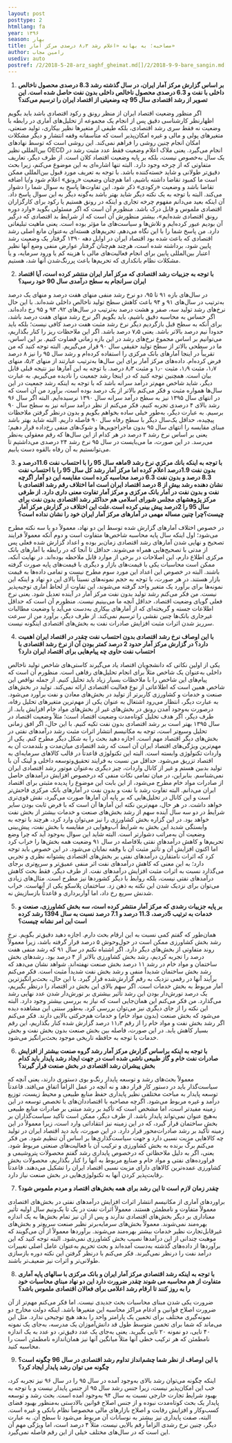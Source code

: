 ```yaml
---
layout: post
posttype: 2
htmllang: fa
year: ۱۳۹۶
season: بهار
title: مصاحبه؛ به بهانه «اعلام رشد ۸٫۳ درصدی مرکز آمار» 
author: رامین مجاب
usediv: auto
postref: /2/2018-5-28-arz_saghf_gheimat.md[]/2/2018-9-9-bare_sangin.md[]/2/2020-5-11-hazfe_sefr.md[]/1/2014-4-13-معبدی برای اقتصاددان‌ها.md[]/1/2014-10-15-راه سوم.md[]/2/2018-6-1-sekeye_ramzarz.md[]/2/2018-5-23-shafafiat_mokamel.md[]/2/2018-4-18-adoo_shavad_sabab.md[]/2/2019-12-26-fesade_gheimatgozari.md[]/2/2016-9-6-ronaghe_maskan.md
---
```


1. **بر اساس گزارش مرکز آمار ایران، در سال گذشته رشد 8.3 درصدی محصول ناخالص داخلی با نفت و 6.3 درصدی محصول ناخالص داخلی بدون نفت حاصل شده است. این تصویر از رشد اقتصادی سال 95 چه وضعیتی از اقتصاد ایران را ترسیم می‌کند؟**

اگر منظور وضعیت اقتصاد ایران از منظر رونق و رکود اقتصادی باشد باید بگویم اظهارنظر کارشناسی دقیق پس از انجام یک مجموعه از تحلیل‌های آماری در رابطه با وضعیت نه فقط سری رشد اقتصادی، بلکه طیفی از متغیرها نظیر بیکاری، تولید صنعتی، متغیرهای پولی و مالی و غیره امکان‌پذیر است که متأسفانه وقفه انتشار و دیگر مشکلات امکان انجام چنین روشی را فراهم نمی‌کند. این روشی است که توسط نهادهای بین‌المللی نظیر OECD انجام می‌گیرد. یعنی ملاک اعلام وضعیت فقط عدد مثبت رشد در یک سال به‌خصوص نیست، بلکه بر پایه وضعیت اقتصاد کلان است. از طرف دیگر، تعاریف متفاوتی که از چرخه وجود دارد. البته تنها اشاره‌ای به این موضوع می‌کنم، زیرا بحث دقیق‌تر طولانی و شاید خسته‌کننده باشد. با توجه به تعریف مورد قبول بین‌المللی ممکن است ما کمبود تقاضا داشته باشیم، اما هم‌چنان وضعیت «رونق» اعلام شود و/یا اضافه تقاضا باشد و وضعیت «رکودی» ذکر شود. این تفاوت‌ها پاسخ به سوال شما را دشوار می‌کند. البته با توجه به یک نکته دیگر شاید بهتر باشد به‌گونه دیگر به این سوال پاسخ داد. آن اینکه بعید می‌دانم مفهوم چرخه تجاری و اینکه در رونق هستیم یا رکود برای کارگزاران اقتصادی ملموس و قابل درک باشد. منظورم آن است که اگر مسئولی بگوید «وارد دوره رونق اقتصادی شده‌ایم»، بیشتر منظورش آن است که از شرایط بد اقتصادی که درگیر آن بودیم عبور کرده‌ایم و تلاش‌ها و سیاست‌های ما مؤثر بوده است. یعنی ماهیت تبلیغاتی دارد. من پاسخ شما را با این نگاه می‌دهم. تحریم‌های هسته‌ای به‌عنوان مانع اصلی رشد اقتصادی که باعث شده بود اقتصاد ایران در اوایل دهه ۱۳۹۰ گرفتار یک وضعیت رشد پایین شود، برداشته شده است، هرچند هم‌چنان گرفتار عوارض منفی وضع آنها نظیر اعتبار بین‌المللی پایین برای انجام فعالیت‌های مالی با هزینه کم یا ورود سرمایه، و یا مشکلات نظام بانکداری که تحریم‌ها باعث پررنگ‌شدن آنها شد، هستیم. 

2. **با توجه به جزییات رشد اقتصادی که مرکز آمار ایران منتشر کرده است، آیا اقتصاد ایران سرانجام به سطح درآمدی سال 90 خود رسید؟**

در سال‌های بازه ۹۱ تا ۹۵، دو نرخ رشد منفی منهای هفت درصد و منهای یک درصد به‌ترتیب در سال‌های ۹۱ و ۹۴ باعث کاهش سطح تولید ناخالص داخلی شده‌اند. با این حال نرخ‌های رشد تولید سه، صفر و هشت درصد به‌ترتیب در سال‌های ۹۲، ۹۳ و ۹۵ رخ داده‌اند.  اگر حساس به محاسبه دقیق باشیم، باید بگویم اگر نرخ رشد منهای هفت درصد باشد، برای آنکه به سطح قبل بازگردیم دیگر نرخ رشد مثبت هفت‌ درصد کافی نیست؛ بلکه باید حدوداً نیم درصد بالاتر باشد. یعنی ۷٫۵ درصد باشد. اگر این ملاحظات ریز را کنار بگذاریم، می‌توانیم بر اساس مجموع نرخ‌های رشد در این بازه زمانی قضاوت کنیم. بر این اساس، ما در سطحی بالاتر از سطح تولید حقیقی سال ۹۰ قرار می‌گیریم. البته توجه کنید که من تقریباً در اینجا آمارهای بانک مرکزی را استفاده کرده‌ام و رشد سال ۹۵ را نیز ۸ درصد فرض کرده‌ام. داده‌های مرکز آمار برای این سال‌ها به‌ترتیب عبارتند از منهای ۵٫۲، منهای ۱٫۷، مثبت ۱٫۹، مثبت ۱٫۰ و مثبت ۸٫۳ درصد. با توجه به این آمارها نیز نتیجه قبلی قابل بیان است. همچنین توجه کنید که در اینجا رشد جمعیت را نادیده می‌گیریم. به عبارت دیگر، شاید شاخص مهم‌تر درآمد سرانه باشد که با توجه به اینکه رشد جمعیت در این سال‌ها همواره مثبت و فکر می‌کنم بالاتر از یک درصد بوده است، برآورد من آن است که در انتهای سال ۱۳۹۵ نیز به سطح درآمد سرانه سال ۱۳۹۰ نرسیده‌ایم. البته اگر سال ۹۶ رشد بالای ۴ درصدی تجربه کنیم، فکر می‌کنم از نظر درآمد سرانه نیز به سطح سال ۹۰ برسیم. به عبارت دیگر، به‌طور خیلی ساده بخواهم بگویم و بدون درنظر گرفتن ملاحظات پیچیده، حداقل یک‌سال دیگر با سطح رفاه سال ۹۰ فاصله داریم. البته شاید بهتر باشد مبنای مقایسه را انتهای سال ۹۵ بدون ماجراجویی‌ها و شوک‌های منفی رخ‌داده قرار دهیم؛ یعنی بر اساس نرخ رشد ۳ درصد در هر کدام از این سال‌ها که رقم معقولی به‌نظر می‌رسد. در این صورت، ما می‌بایست در سال ۹۵ نرخ رشد ۲۴ درصدی می‌داشتیم تا می‌توانستیم به آن رفاه بالقوه دست یابیم. 

3.  **با توجه به اینکه بانك مركزي نرخ رشد 9ماهه سال 95 را با احتساب نفت 11.6درصد و بدون نفت 1.9درصد اعلام كرده اما مركز آمار رشد كل سال 95 را با احتساب نفت 8.3 درصد و بدون نفت 6.3 درصد محاسبه کرده است مقایسه این دو آمار اگرچه نشان دهنده رشد بیش از 8 درصد اقتصاد ایران است اما اختلاف رقم رشد اقتصادی با نفت و بدون نفت در آمار بانک مرکزی و مرکز آمار تفاوت معنی داری دارد. از طرفی مرکز پژوهشهای مجلس شورای اسلامی هم حداکثر رشد اقتصادی بدون نفت برای سال 95 را 2درصد پیش بینی کرده است.علت این اختلاف در گزارش مرکز آمار چیست؟چرا چنین مساله مهمی در آمارهای مرکز آمار ایران خود را نشان نداده است؟**

در خصوص اختلاف آمارهای گزارش شده توسط این دو نهاد، معمولاً دو یا سه نکته مطرح می‌شود؛ اول اینکه سال پایه محاسبه شاخص‌ها متفاوت است و دوم آنکه معمولاً فرایند تصحیح و نهایی شدن آمارهای رشد اقتصادی زمان‌بر بوده و اعداد گزارش شده فعلی پس از مدتی با تصحیح‌هایی همراه می‌شوند. حداقل تا آنجا که در رابطه با آمارهای بانک مرکزی اطلاع دارم، این اصلاحات در برخی از موارد قابل ملاحظه بوده‌اند. در نهایت آنکه، ممکن است محاسبات یکی با قیمت‌های بازار و دیگری با قیمت‌های پایه صورت گرفته باشند. البته در خصوص این اعداد این مورد سوم مطرح نیست و تمامی داده‌ها به قیمت بازار هستند. در هر صورت، با توجه به حجم نمونه‌های نسبتاً بالای این دو نهاد و اینکه این نمونه‌ها برای برآورد یک متغیر واحد گرفته می‌شوند، این تفاوت از لحاظ آماری توجیه‌پذیر نیست. من فکر می‌کنم رشد تولید بدون نفت مرکز آمار در آینده تعدیل شود. یعنی نرخ فعلی گویای وضعیت اقتصاد، حداقل آنچه ما می‌بینیم نیست. منظورم آن است که حداقل اطلاعات جسته و گریخته‌ای که از آمارهای بیکاری به‌دست می‌آيد یا وضعیت مطالبات غیرجاری بانک‌ها چنین نقشی را ترسیم نمی‌کند. از طرف دیگر، برآورد من از سرعت سرریز شدن اثرات مثبت افزایش صادرات نفت به بخش‌های اقتصادی اینگونه نیست.

4. **با این اوصاف نرخ رشد اقتصادی بدون احتساب نفت چقدر در اقتصاد ایران اهمیت دارد؟ در گزارش مرکز آمار  حدود 2 درصد کمتر بودن آن از نرخ رشد اقتصادی با احتساب نفت حاوی چه پیام‌هایی برای اقتصاد ایران دارد؟**

یکی از اولین نکاتی که دانشجویان اقتصاد یاد می‌گیرند کاستی‌های شاخص تولید ناخالص داخلی به‌عنوان یک شاخص مثلاً برای انجام تحلیل‌های رفاهی است. منظورم آن است که پیام‌های این شاخص را با ملاحظات بسیار زیاد باید تحلیل کنیم. از جمله نواقص این شاخص همین است که اطلاعاتی از نوع فعالیت اقتصادی ارائه نمی‌کند. تولید در بخش‌های صنعت و خدمات و کشاورزی کاربرتر از تولید در بخش‌های معادن و نفت برآورد می‌شود. به عبارت دیگر، انتظار می‌رود اشتغال به عنوان یکی از مهم‌ترین متغیرهای تحلیل رفاه، درصورت به‌وجود آمدن رونق در بخش‌های غیر از بخش‌های مواد خام افزایش یابد. از طرف دیگر، اگر هدف تحلیل کوتاه‌مدت وضعیت اقتصاد است؛ مثلاً وضعیت اقتصاد در سال ۱۳۹۵ بهتر است بر رشد اقتصادی بدون نفت تکیه کنیم. با این حال، اگر افق زمانی تحلیل وسیع‌تر است، توجه به مکانیسم انتشار اثرات مثبت رشد درآمدهای نفتی در بخش‌های دیگر اقتصاد مهم است. اجازه دهید بحث را به شکل دیگر مطرح کنم. یکی از مهم‌ترین ویژگی‌های اقتصاد ایران آن است که رشد اقتصادی میان‌مدت و بلندمدت آن به واردات تکنولوژی وابسته است. البته این تکنولوژی قاعدتاً در قالب کالاهای سرمایه‌ای به اقتصاد تزریق می‌شود. حداقل من نسبت به فرایند تحقیق‌وتوسعه داخلی و لینک آن با تولید بدبین هستم و غیر از کانال واردات، چیز دیگری به‌عنوان موتور رشد اقتصادی ایران نمی‌شناسم. بنابراین، در میان تمامی نکات منفی که درخصوص افزایش درآمدهای حاصل از صادرات مواد خام مطرح می‌شود، از این بابت این موضوع را پدیده مثبتی برای اقتصاد ایران می‌دانم. البته تفاوت رشد با نفت و بدون نفت در آمارهای بانک مرکزی فاحش‌تر است و این کانال در تحلیل‌هایی که بر پایه آن آمارها صورت می‌گیرد، نقش قوی‌تری خواهد داشت. در هر حال، مهم‌ترین نکته این آمارها آن است که با فرض ثابت بودن سایر شرایط در دو سه سال آینده سهم از رشد بخش‌های صنعت و خدمات بیشتر از بخش نفت خواهد بود. در این گزاره بخش کشاورزی را نیز می‌توان وارد کرد، هرچند با توجه به وابستگی شدید این بخش به شرایط آب‌وهوایی در مقایسه با بخش نفت، پیش‌بینی وضعیت آن به‌مراتب دشوارتر است. البته شاید این سوال به‌وجود آید که چرا وضع تحریم‌ها و کاهش درآمدهای نفتی بلافاصله در سال ۹۱ وضعیت همه بخش‌ها را خراب کرد اما اکنون افزایش آن و تأثیر مثبت آن با وقفه نمایان می‌شود. در این خصوص باید توجه کرد که اثرات نامتقارن درآمدهای نفتی بر بخش‌های اقتصادی پشتوانه نظری و تجربی دارد؛ به این معنی که کاهش درآمدهای نفت اثر منفی عمیق‌تر و سریع‌تری برجای می‌گذارد نسبت به اثرات مثبت افزایش درآمدهای نفت. از طرف دیگر، فقط بحث کاهش درآمدهای نفتی نیست، بلکه روابط با دیگر کشوردها نیز مطرح است. مثال‌های زیادی می‌توان برای نزدیک شدن این نکته به ذهن زد. ساختمان پلاسکو یکی از آنهاست. خراب شدنش سریع رخ داد، اما آواربرداری و قاعدتاً بازسازیش نه.   

5. **بر پایه جزییات رشدی که مرکز آمار منتشر کرده است، سه بخش کشاورزی، صنعت و خدمات به ترتیب 5درصد، 11.3 درصد و 7.1 درصد نسبت به سال 1394 رشد کرده است این امر نشانه چیست؟**

همان‌طور که گفتم کمی نسبت به این ارقام بحث دارم. اجازه دهید دقیق‌تر بگویم. نرخ رشد بخش کشاورزی ممکن است در حول‌وحوش ۵ درصد قرار گرفته باشد، زیرا معمولاً روند متفاوتی از بخش‌های دیگر دارد. اگر اشتباه نکنم در سال ۹۱ که رشد منفی هفت درصد را تجربه کردیم، رشد بخش کشاورزی بالاتر از ۴ درصد بود. رشدهای بخش ساختمان و مواد خام در رشد ۱۱ درصد بخش صنعت نهفته‌اند. شواهد نشان می‌دهد که رشد بخش ساختمان شدیداً منفی و رشد بخش نفت شدیداً مثبت است. فکر می‌کنم برآیند آنها در رقمی نزدیک به رقم گزارش‌شده قرار گیرد. با این حال، بحث‌برانگیزترین آمار  مربوط به بخش خدمات است. اگر سهم بالای این بخش در اقتصاد را درنظر بگیریم، یک درصد تورش‌دار بودن این رشد تأثیر بیشتری بر تورش‌دار شدن عدد نهایی رشد می‌گذارد. من فکر می‌کنم این همان‌جایی است که نیاز به بررسی بیشتر وجود دارد. البته این نکته را از جای دیگری نیز می‌توان بررسی کرد. به‌طور سنتی این مشاهده دیده می‌شود که بخش صنعت (بدون مواد خام) و خدمات هم‌حرکتی بالایی دارند. فکر می‌کنم اگر رشد بخش نفت و مواد خام را از رقم ۱۱٫۳ درصد گزارش شده کنار بگذاریم، این رقم بسیار کاهش یابد. در این صورت، فاصله بین بخش صنعت بدون بخش نفت و بخش خدمات با توجه به حافظه تاریخی‌ موجود بحث‌برانگیز می‌شود.

6. **با توجه به اینکه براساس گزارش مرکز آمار رشد گروه صنعت بیشتر از افزایش صادرات نفت خام و گاز طبیعی ناشی شده است در جهت ایجاد رشد پایدار باید کدام بخش پیشران رشد اقتصادی در بخش صنعت قرار گیرند؟**

معمولاً بحث‌های رشد و توسعه پایدار رنگ‌و بوی دستوری دارند، یعنی آنچه که سیاست‌گذار باید در دستور کار قرار دهد و نه آنچه در عمل الزاماً اتفاق می‌افتد. قاعدتاً توسعه پایدار به مباحث مختلفی نظیر پایداری حفظ منابع طبیعی و محیط زیست، توزیع درآمد و غیره مربوط می‌شود. اگرچه مصاحبه با اقتصاددان‌های با تخصص توسعه در این زمینه مفیدتر است، اما مشخص است که تأکید بر رشد مبتنی بر صادرات منابع طبیعی به‌هیچ عنوان نمی‌تواند پایدار باشد. از طرف دیگر،‌ ممکن است تأکید سیاست‌گذاران بر بخش ساختمان قرار گیرد، که در این زمینه نیز انتقاداتی وارد است، زیرا معمولاً در این زمینه تأکید بر رشد صادرات‌محور قرار دارد. در این صورت، باید دید اقتصاد ایران در تولید چه کالاهایی مزیت نسبی دارد و جهت سیاست‌گذاری‌ها بر اساس آن تنظیم شود. من فکر می‌کنم برگ برنده به بخش کشاورزی و ترکیب آن با فعالیت‌های صنعتی مربوط شود. یعنی، اگر به دلیل ملاحظاتی که درخصوص پایداری رشد گفتم محصولات پتروشیمی و فراورده‌های نفتی و مواد خام و صنایع مربوط به آنها را کنار بگذاریم، محصولات بخش کشاورزی عمده‌ترین کالاهای دارای مزیت نسبی اقتصاد ایران را تشکیل می‌دهند. قاعدتاً رقابت‌پذیر کردن آنها به تکنولوژی‌هایی در بخش صنعت نیاز دارد.  

7. **چقدر زمان لازم است تا این رشد برای همه بخش‌های اقتصاد و مردم ملموس شود؟**

براوردهای آماری از مکانیسم انتشار اثرات افزایش درآمدهای نفتی در بخش‌های اقتصادی معمولاً متفاوت و نامطمئن هستند. معمولاً اثرات نفت در یک تا یک‌ونیم سال اولیه تأثیر معناداری بر دیگر بخش‌های اقتصادی ندارند و پس از آن نیز تمام بخش‌ها به یک اندازه بهره‌مند نمی‌شوند. معمولاً بخش‌های سرمایه‌برتر نظیر صنعت سریع‌تر و بخش‌های غیرقابل‌تجارت نظیر خدمات بیشتر بهره‌مند می‌شوند. برآوردها معمولاً از آن می‌گویند که موهبت چندانی از این درآمدها نصیب بخش کشاورزی نمی‌شود. البته توجه کنید که این برآوردها از داده‌های گذشته به‌دست آمده‌اند و بحث تحریم به‌عنوان عامل اصلی تغییرات درآمد نفت را درنظر نمی‌گیرند. فکر می‌کنم با درنظر گرفتن این نکته دوره بازسازی طولانی‌تر و اثرات نیز ضعیف‌تر باشند.

8. **با توجه به اینکه رشد اقتصادي مرکز آمار ایران و بانک مرکزی با سالهای پایه آماری متفاوت از هم  محاسبه می شوند چقدر ضرورت دارد این دو نهاد مبناي محاسبات خود را به روز كنند تا ارقام رشد اعلامی برای فعالان اقتصادی ملموس باشد؟**

ضرورت یکی شدن مبنای محاسبات بحث جدیدی نیست. اما فکر می‌کنم مهم‌تر از آن ضرورت اصلاح قوانین و ادغام مراکز  محاسبه این متغیرها باشد. اینکه دولت مخارج دو نمونه‌گیری مختلف برای تخمین یک پارامتر واحد را بدهد هیچ توجیحی ندارد. مثل این می‌ماند که شما برای تخمین متوسط طول قد دانش‌آموزان یک مدرسه، به‌جای یک نمونه ۴۰ تایی، دو نمونه ۲۰ تایی  بگیرید. یعنی به‌جای یک عدد دقیق‌تر، دو عدد به یک اندازه نامطمئن که هر ترکیب خطی آنها مثلاً میانگین آنها نیز همان‌اندازه نامطمئن است را محاسبه کنید. 

9. **با این اوصاف از نظر شما چشم‌انداز تداوم رشد اقتصادی در سال 96 چگونه است؟چگونه می توان رشد پایدار ایجاد کرد؟**

اینکه چگونه می‌توان رشد بالای به‌وجود آمده در سال ۹۵ را در سال ۹۶ نیز تجربه کرد، خب این امکان‌پذیر نیست، زیرا جنس رشد سال ۹۵ از جنس پایدار نیست و با توجه به بهبود شرایط تجارت خارجی نسبت به سال ۹۴ به‌وجود آمده است. بحث رشد و توسعه پایدار یک بحث کوتاه‌مدت نبوده و از جنس اصلاح قوانین بالادستی به‌منظور بهبود فضای کسب‌وکار و افزایش رقابت و اصلاح بازارهای مالی مخصوصاً نظام بانکی و غیره است. البته، صفت پایداری نیز بیشتر به نوسانات آن مربوط می‌شود تا سطح آن. به عبارت دیگر، چنین نرخ رشدی الزاماً رقم بالایی نیست، مثلاً ۴ درصد است، اما ویژگی مهم آن این است که در سال‌های مختلف خیلی از این رقم فاصله نمی‌گیرد.